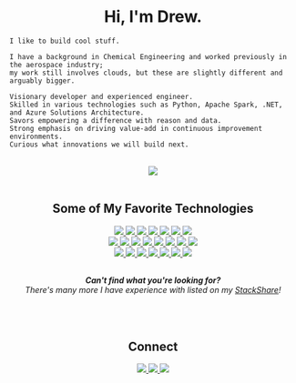 <!-- Header -->
<h1 align="center">Hi, I'm Drew.</h1>

```
I like to build cool stuff.

I have a background in Chemical Engineering and worked previously in the aerospace industry; 
my work still involves clouds, but these are slightly different and arguably bigger.

Visionary developer and experienced engineer.  
Skilled in various technologies such as Python, Apache Spark, .NET, and Azure Solutions Architecture.  
Savors empowering a difference with reason and data.  
Strong emphasis on driving value-add in continuous improvement environments.  
Curious what innovations we will build next.  
```
</br>




<!-- Github Stats -->
<div align="center">
    <img src="https://github-readme-stats.vercel.app/api?username=armckinney&theme=onedark&show_icons=true&count_private=true">
</div>
</br>

<!-- Technologies -->
<div align="center">
    <h2>Some of My Favorite Technologies</h2>
    <a href="https://code.visualstudio.com/">
        <img src="./static/images/vscode.png?raw=true"/>
    </a>
    <a href="https://git-scm.com/">
        <img src="./static/images/git.png?raw=true"/>
    </a>
    <a href="https://about.gitlab.com/">
        <img src="./static/images/gitlab.png?raw=true"/>
    </a>
    <a href="https://www.docker.com/">
        <img src="./static/images/docker.png?raw=true"/>
    </a>
    <a href="https://ubuntu.com/">
        <img src="./static/images/ubuntu.png?raw=true"/>
    </a>
    <a href="https://azure.microsoft.com/en-us/">
        <img src="./static/images/azure.png?raw=true"/>
    </a>
    <a href="https://www.databricks.com/">
        <img src="./static/images/databricks.png?raw=true"/>
    </a>
</div>
<div align="center">
    <a href="https://learn.microsoft.com/en-us/azure/active-directory/fundamentals/active-directory-whatis">
        <img src="./static/images/azuread.png?raw=true"/>
    </a>
    <a href="https://docs.microsoft.com/en-us/azure/azure-resource-manager/bicep/">
        <img src="./static/images/bicep.png?raw=true"/>
    </a>
    <a href="https://www.terraform.io/">
        <img src="./static/images/terraform.png?raw=true"/>
    </a>
    <a href="https://www.python.org/">
        <img src="./static/images/python.png?raw=true"/>
    </a>
    <a href="https://en.wikipedia.org/wiki/Bash_(Unix_shell)">
        <img src="./static/images/bash.png?raw=true"/>
    </a>
    <a href="https://docs.microsoft.com/en-us/powershell/">
        <img src="./static/images/powershell.png?raw=true"/>
    </a>
    <a href="https://docs.microsoft.com/en-us/dotnet/csharp/">
        <img src="./static/images/c-sharp.png?raw=true"/>
    </a>
    <a href="https://dotnet.microsoft.com/en-us/learn/dotnet/what-is-dotnet">
        <img src="./static/images/dotnet.png?raw=true"/>
    </a>
</div>
<div align="center">
    <a href="https://dotnet.microsoft.com/en-us/apps/aspnet/web-apps/blazor">
        <img src="./static/images/blazor.png?raw=true"/>
    </a>
    <a href="https://fastapi.tiangolo.com/">
        <img src="./static/images/fastapi.png?raw=true"/>
    </a>
    <a href="https://getbootstrap.com/">
        <img src="./static/images/bootstrap.png?raw=true"/>
    </a>
    <a href="https://spark.apache.org/">
        <img src="./static/images/spark.png?raw=true"/>
    </a>
    <a href="https://www.tensorflow.org/">
        <img src="./static/images/tensorflow.png?raw=true"/>
    </a>
    <a href="https://docs.delta.io/latest/delta-storage.html">
        <img src="./static/images/delta.png?raw=true"/>
    </a>
    <a href="https://powerbi.microsoft.com/en-us/">
        <img src="./static/images/powerbi.png?raw=true"/>
    </a>
</div>
<div align="center">
    <h5 style="margin-bottom: 0; margin-top: 30">
        Can't find what you're looking for? 
    </h5>
    <h6 style="margin-top: 0">
        There's many more I have experience with listed on my <a href="https://stackshare.io/armck">StackShare</a>!
    </h6>
</div>
</br>


<!-- Connect-->
<div align="center">
    <h2>Connect</h2>
    <a href="https://www.linkedin.com/in/drew-mckinney/">
        <img src="./static/images/linkedin.png"/>
    </a>
    <a href="https://armckinney.github.io">
        <img src="./static/images/arm-sciences.png"/>
    </a>
    <a href="https://hub.docker.com/u/armck">
        <img src="./static/images/dockerhub.png">
    </a>
</div>

<!-- Icon Source: https://icons8.com/ -->
